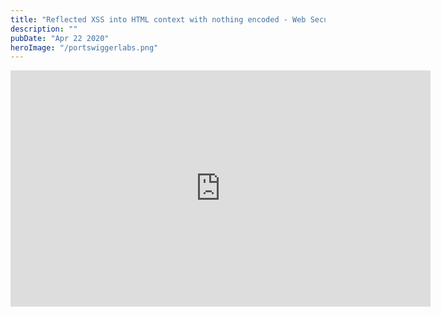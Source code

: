 ```yaml
---
title: "Reflected XSS into HTML context with nothing encoded - Web Security Academy Lab Solution"
description: ""
pubDate: "Apr 22 2020"
heroImage: "/portswiggerlabs.png"
---
```


<iframe width="672" height="378" src="https://www.youtube.com/embed/ccNnspApteo?si=sdRp8L10s4K9Jd9n" title="YouTube video player" frameborder="0" allow="accelerometer; autoplay; clipboard-write; encrypted-media; gyroscope; picture-in-picture; web-share" referrerpolicy="strict-origin-when-cross-origin" allowfullscreen></iframe>
